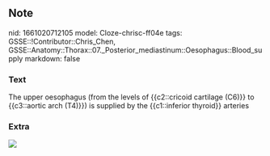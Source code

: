 ## Note
nid: 1661020712105
model: Cloze-chrisc-ff04e
tags: GSSE::!Contributor::Chris_Chen, GSSE::Anatomy::Thorax::07._Posterior_mediastinum::Oesophagus::Blood_supply
markdown: false

### Text
The upper oesophagus (from the levels of {{c2::cricoid cartilage (C6)}} to {{c3::aortic arch (T4)}}) is supplied by the {{c1::inferior thyroid}} arteries

### Extra
<img src="f0225-01.jpg">
